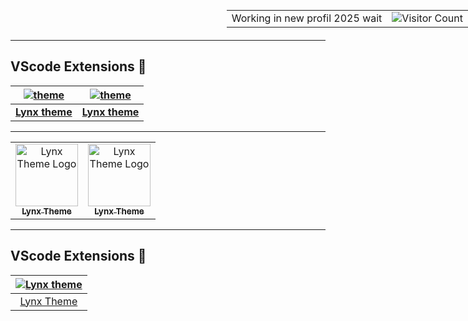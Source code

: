 <div style="position: absolute; top: 0; right: 0;">
  <table>
    <tr>
      <td>Working in new profil 2025 wait</td>
      <td><img src="https://profile-counter.glitch.me/{bastndev}/count.svg" alt="Visitor Count" /></td>
    </tr>
  </table>
</div>

---

## VScode Extensions 🔵

<div align="center">

| [![theme][logo]](https://marketplace.visualstudio.com/items?itemName=bastndev.lynx-theme) | [![theme][logo]](https://marketplace.visualstudio.com/items?itemName=bastndev.lynx-theme) |
| :---------------------------------------------------------------------------------------: | :---------------------------------------------------------------------------------------: |
|                                  [**Lynx theme**][Link]                                   |                                  [**Lynx theme**][Link]                                   |

</div>

[Link]: https://marketplace.visualstudio.com/items?itemName=bastndev.lynx-theme
[logo]: https://bastndev.gallerycdn.vsassets.io/extensions/bastndev/lynx-theme/0.1.0/1743798452081/Microsoft.VisualStudio.Services.Icons.Default

---

<table  align="center">
    <td align="center">
      <a href="https://marketplace.visualstudio.com/items?itemName=bastndev.lynx-theme">
        <img src="https://bastndev.gallerycdn.vsassets.io/extensions/bastndev/lynx-theme/0.1.0/1743798452081/Microsoft.VisualStudio.Services.Icons.Default" width="100px;" alt="Lynx Theme Logo"/><br />
        <sub><b>Lynx Theme</b></sub>
      </a><br />
    </td>
    <td align="center">
      <a href="https://marketplace.visualstudio.com/items?itemName=bastndev.lynx-theme">
        <img src="https://bastndev.gallerycdn.vsassets.io/extensions/bastndev/lynx-theme/0.1.0/1743798452081/Microsoft.VisualStudio.Services.Icons.Default" width="100px;" alt="Lynx Theme Logo"/><br />
        <sub><b>Lynx Theme</b></sub>
      </a><br />
    </td>
</table>

---

## VScode Extensions 🔵

[![Lynx theme](https://bastndev.gallerycdn.vsassets.io/extensions/bastndev/lynx-theme/0.1.0/1743798452081/Microsoft.VisualStudio.Services.Icons.Default)](https://marketplace.visualstudio.com/items?itemName=bastndev.lynx-theme) |
:---: |
[Lynx Theme](https://marketplace.visualstudio.com/items?itemName=bastndev.lynx-theme) |